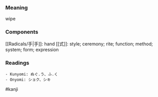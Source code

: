 ### Meaning

wipe

### Components

[[Radicals/手|手]]: hand [[式]]: style; ceremony; rite; function; method; system; form; expression

### Readings

```
- Kunyomi: ぬぐ.う、ふ.く
- Onyomi: ショク、シキ
```

#kanji
